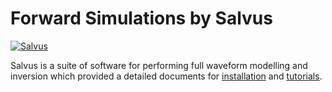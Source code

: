 # Forward Simulations by Salvus

[![Salvus](https://img.shields.io/badge/Salvus-2014.1.2-blue)](https://mondaic.com/docs/2024.1.2/)

Salvus is a suite of software for performing full waveform modelling and inversion which provided a detailed documents for [installation](https://mondaic.com/docs/0.12.16/installation) and [tutorials](https://mondaic.com/docs/0.12.16/examples).

